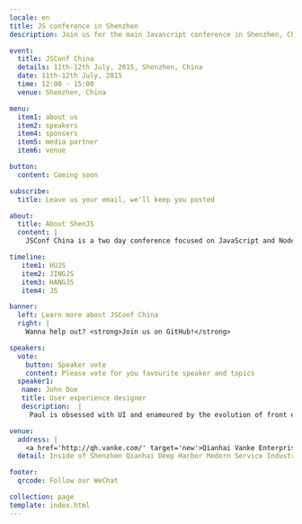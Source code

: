 ```yaml
---
locale: en
title: JS conference in Shenzhen
description: Join us for the main Javascript conference in Shenzhen, China this summer.

event:
  title: JSConf China
  details: 11th-12th July, 2015, Shenzhen, China
  date: 11th-12th July, 2015
  time: 12:00 - 15:00
  venue: Shenzhen, China

menu:
  item1: about us
  item2: speakers
  item4: sponsers
  item5: media partner
  item6: venue

button:
  content: Coming soon

subscribe:
  title: Leave us your email, we'll keep you posted

about:
  title: About ShenJS
  content: |
    JSConf China is a two day conference focused on JavaScript and Node.js technologies. This developer driven event brings together notable figures from both the Chinese and international JavaScript communities to share their knowledge and passion for JavaScript. After Shanghai, Beijing and Hangzhou, JSConf China is going to Shenzhen from July 11-12 in 2015.

timeline:
   item1: HUJS
   item2: JINGJS
   item3: HANGJS
   item4: JS

banner:
  left: Learn more about JSConf China
  right: | 
    Wanna help out? <strong>Join us on GitHub!</strong>

speakers:
  vote:
    button: Speaker vote
    content: Please vote for you favourite speaker and topics
  speaker1:
   name: John Doe
   title: User experience designer
   description:  |
     Paul is obsessed with UI and enamoured by the evolution of front end development. If left unattended, he'll beautiful mind that code all over your windows. In his spare time, Paul can be found performing in musicals, folding origami dinosaurs, drawing comic books or singing karaoke.

venue:
  address: | 
    <a href='http://qh.vanke.com/' target='new'>Qianhai Vanke Enterprise Dream Park (Special Zone Mansion)</a>
  detail: Inside of Shenzhen Qianhai Deep Harbor Modern Service Industry Hezuoqu, Yuexing 2nd Road, Shenzhen

footer:
  qrcode: Follow our WeChat

collection: page
template: index.html
---
```

